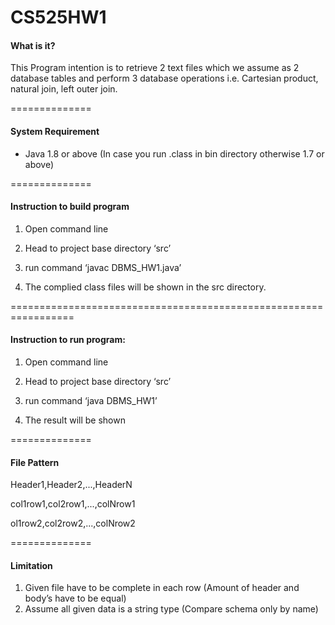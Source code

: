 # CS525HW1

#### What is it?
This Program intention is to retrieve 2 text files which we assume as 2 database tables and 
perform 3 database operations i.e. Cartesian product, natural join, left outer join.

==============
#### System Requirement
- Java 1.8 or above (In case you run .class in bin directory otherwise 1.7 or above)

==============
#### Instruction to build program

1. Open command line

2. Head to project base directory ‘src’

3. run command ‘javac DBMS_HW1.java’

4. The complied class files will be shown in the src directory.

=================================================================

#### Instruction to run program:

1. Open command line

2. Head to project base directory ‘src’

3. run command ‘java DBMS_HW1’

4. The result will be shown

==============
#### File Pattern

Header1,Header2,...,HeaderN

col1row1,col2row1,...,colNrow1

ol1row2,col2row2,...,colNrow2

==============
#### Limitation
1. Given file have to be complete in each row (Amount of header and body’s have to be equal)
2. Assume all given data is a string type (Compare schema only by name)
